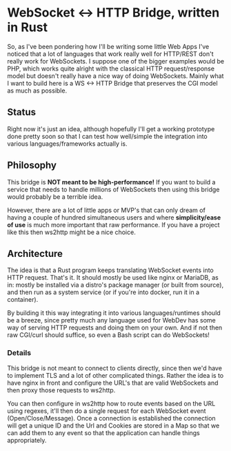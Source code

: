 # WebSocket <-> HTTP Bridge, written in Rust
So, as I've been pondering how I'll be writing some little Web Apps I've noticed that a lot
of languages that work really well for HTTP/REST don't really work for WebSockets. I suppose
one of the bigger examples would be PHP, which works quite alright with the classical
HTTP request/response model but doesn't really have a nice way of doing WebSockets. Mainly
what I want to build here is a WS <-> HTTP Bridge that preserves the CGI model as much
as possible.

## Status
Right now it's just an idea, although hopefully I'll get a working prototype done pretty soon so
that I can test how well/simple the integration into various languages/frameworks actually is.

## Philosophy
This bridge is **NOT meant to be high-performance!** If you want to build a service that needs to handle
millions of WebSockets then using this bridge would probably be a terrible idea.

However, there are a lot of little apps or MVP's that can only dream of having a couple
of hundred simultaneous users and where **simplicity/ease of use** is much more important
that raw performance. If you have a project like this then ws2http might be a nice choice.

## Architecture
The idea is that a Rust program keeps translating WebSocket events into HTTP request.
That's it.  It should mostly be used like nginx or MariaDB, as in: mostly be installed via a distro's
package manager (or built from source), and then run as a system service (or if you're into docker, run it
in a container).

By building it this way integrating it into various languages/runtimes should be a breeze, since pretty
much any language used for WebDev has some way of serving HTTP requests and doing them on your own.
And if not then raw CGI/curl should suffice, so even a Bash script can do WebSockets!

### Details
This bridge is not meant to connect to clients directly, since then we'd have to implement TLS
and a lot of other complicated things. Rather the idea is to have nginx in front and configure
the URL's that are valid WebSockets and then proxy those requests to ws2http.

You can then configure in ws2http how to route events based on the URL using regexes, it'll then
do a single request for each WebSocket event (Open/Close/Message). Once a connection is established
the connection will get a unique ID and the Url and Cookies are stored in a Map so that we can
add them to any event so that the application can handle things appropriately.

